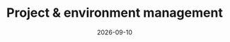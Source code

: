 ---
title: "12. Project & environment management"
date: 2026-09-10
weight: 12
type: docs
tags: 
- Python
---
